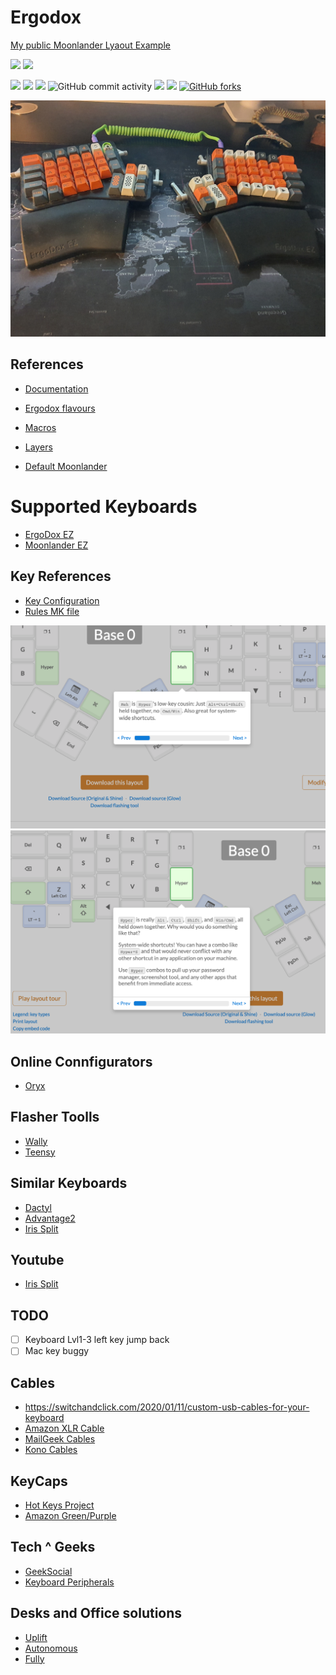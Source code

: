 # Ergodox

[My public Moonlander Lyaout Example](https://configure.ergodox-ez.com/ergodox-ez/layouts/lAN7e/latest)

[![](https://github.com/ivankatliarchuk/ergodox-ez/workflows/rev1/badge.svg)](https://github.com/ivankatliarchuk/ergodox-ez/actions?query=workflow%3Arev1)
[![](https://github.com/ivankatliarchuk/ergodox-ez/workflows/rev2/badge.svg)](https://github.com/ivankatliarchuk/ergodox-ez/actions?query=workflow%3Arev2)

[![](https://img.shields.io/github/license/ivankatliarchuk/ergodox-ez)](https://github.com/ivankatliarchuk/ergodox-ez)
[![](https://img.shields.io/github/repo-size/ivankatliarchuk/ergodox-ez)](https://github.com/ivankatliarchuk/ergodox-ez)
![](https://img.shields.io/github/languages/top/ivankatliarchuk/ergodox-ez?color=green&logo=c&logoColor=blue)
![GitHub commit activity](https://img.shields.io/github/commit-activity/m/ivankatliarchuk/ergodox-ez?color=green)
![](https://img.shields.io/github/last-commit/ivankatliarchuk/ergodox-ez)
![](https://img.shields.io/github/contributors/ivankatliarchuk/ergodox-ez)
[![GitHub forks](https://img.shields.io/github/forks/ivankatliarchuk/ergodox-ez.svg?style=social&label=Fork)](https://github.com/ivankatliarchuk/ergodox-ez)

![keyboard](assets/keyboard-2020.jpg)

## References

- [Documentation](https://docs.qmk.fm/#/)
- [Ergodox flavours](https://github.com/qmk/qmk_firmware/tree/master/keyboards/ergodox_ez)

- [Macros](https://docs.qmk.fm/#/feature_macros)
- [Layers](https://docs.qmk.fm/#/feature_layers)
- [Default Moonlander](https://configure.ergodox-ez.com/moonlander/layouts/default/latest/0)


# Supported Keyboards

* [ErgoDox EZ](https://ergodox-ez.com/)
* [Moonlander EZ](https://www.zsa.io/moonlander)

## Key References

- [Key Configuration](https://docs.qmk.fm/#/config_options?id=the-configh-file)
- [Rules MK file](https://docs.qmk.fm/#/config_options?id=the-rulesmk-file)

![meh](assets/meh-key.png)
![hyper](assets/hyper-key.png)

## Online Connfigurators

- [Oryx](https://configure.ergodox-ez.com/ergodox-ez/layouts/default/latest/0)

## Flasher Toolls

- [Wally](https://ergodox-ez.com/pages/wally)
- [Teensy](https://www.pjrc.com/teensy/teensy31.html)

## Similar Keyboards

- [Dactyl](https://github.com/adereth/dactyl-keyboard)
- [Advantage2](https://kinesis-ergo.com/shop/advantage2/)
- [Iris Split](https://keeb.io/collections/iris-split-ergonomic-keyboard/products/iris-keyboard-split-ergonomic-keyboard)

## Youtube

- [Iris Split](youtube.com/watch?v=0P6oIOB-whM)

## TODO

- [ ] Keyboard Lvl1-3 left key jump back
- [ ] Mac key buggy

## Cables

- https://switchandclick.com/2020/01/11/custom-usb-cables-for-your-keyboard
- [Amazon XLR Cable](https://www.amazon.co.uk/Mechanical-Keyboard-Connector-Paracord-Advanced-Gradient-purple/dp/B086C9W43J/ref=sr_1_1?dchild=1&keywords=Custom%2BCoiled%2BType%2BC%2BUSB%2BCable%2Bfor%2BMechanical%2BKeyboard%2BXLR%2BConnector%2BSpiral%2BParacord%2B80cm%2BAdvanced%2BVersion%2B(Gradient%2BPurple)&linkCode=gs3&linkId=0c48ad9507a4c308f65c233755554f8d&qid=1607185505&quartzVehicle=819-211&replacementKeywords=custom%2Bcoiled%2Btype%2Bc%2Busb%2Bcable%2Bfor%2Bmechanical%2Bkeyboard%2Bconnector%2Bspiral%2Bparacord%2B80cm%2Badvanced%2Bversion%2B(gradient%2Bpurple)&sr=8-1&tag=kbuk0f-21&th=1)
- [MailGeek Cables](https://www.melgeek.com/collections/melgeek-handmade-usb-cable/products/melgeek-handmade-custom-coiled-usb-cable-with-aviator-2)
- [Kono Cables](https://kono.store/products/kono-aviator-cables?variant=32174074069075)

## KeyCaps

- [Hot Keys Project](https://www.hotkeysproject.com/)
- [Amazon Green/Purple](https://www.amazon.co.uk/Sunzit-Backlight-Two-Color-Mechanical-Keyboard/dp/B07TKKTRCV/ref=pd_sbs_23_7?_encoding=UTF8&pd_rd_i=B07TKKTRCV&pd_rd_r=6fd16dfa-3c11-4399-b667-5b541c233ce7&pd_rd_w=q6ofd&pd_rd_wg=hd4vv&pf_rd_p=2304238d-df78-4b25-a9a0-b27dc7bd722e&pf_rd_r=NXDP5E2D2J7MDRVFW14N&psc=1&refRID=NXDP5E2D2J7MDRVFW14N)

## Tech ^ Geeks

- [GeekSocial](https://www.geeksocial.net/)
- [Keyboard Peripherals](https://keybumps.com/products/usb-cables.html)

## Desks and Office solutions

- [Uplift](https://www.upliftdesk.com/)
- [Autonomous](https://www.autonomous.ai/smart-office)
- [Fully](www.fully.com)
